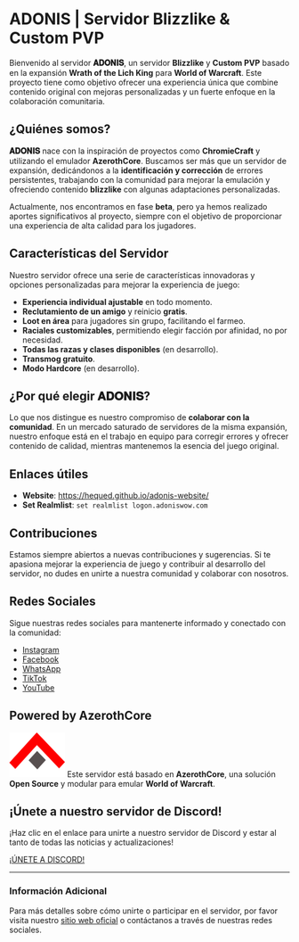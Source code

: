 
# ADONIS | Servidor Blizzlike & Custom PVP
Bienvenido al servidor **𝐀𝐃𝐎𝐍𝐈𝐒**, un servidor **Blizzlike** y **Custom PVP** basado en la expansión **Wrath of the Lich King** para **World of Warcraft**. Este proyecto tiene como objetivo ofrecer una experiencia única que combine contenido original con mejoras personalizadas y un fuerte enfoque en la colaboración comunitaria.

## ¿Quiénes somos?
**𝐀𝐃𝐎𝐍𝐈𝐒** nace con la inspiración de proyectos como **ChromieCraft** y utilizando el emulador **AzerothCore**. Buscamos ser más que un servidor de expansión, dedicándonos a la **identificación y corrección** de errores persistentes, trabajando con la comunidad para mejorar la emulación y ofreciendo contenido **blizzlike** con algunas adaptaciones personalizadas.

Actualmente, nos encontramos en fase **beta**, pero ya hemos realizado aportes significativos al proyecto, siempre con el objetivo de proporcionar una experiencia de alta calidad para los jugadores.

## Características del Servidor
Nuestro servidor ofrece una serie de características innovadoras y opciones personalizadas para mejorar la experiencia de juego:

- **Experiencia individual ajustable** en todo momento.
- **Reclutamiento de un amigo** y reinicio **gratis**.
- **Loot en área** para jugadores sin grupo, facilitando el farmeo.
- **Raciales customizables**, permitiendo elegir facción por afinidad, no por necesidad.
- **Todas las razas y clases disponibles** (en desarrollo).
- **Transmog gratuito**.
- **Modo Hardcore** (en desarrollo).

## ¿Por qué elegir 𝐀𝐃𝐎𝐍𝐈𝐒?
Lo que nos distingue es nuestro compromiso de **colaborar con la comunidad**. En un mercado saturado de servidores de la misma expansión, nuestro enfoque está en el trabajo en equipo para corregir errores y ofrecer contenido de calidad, mientras mantenemos la esencia del juego original.

## Enlaces útiles
- **Website**: https://hequed.github.io/adonis-website/
- **Set Realmlist**: `set realmlist logon.adoniswow.com`

## Contribuciones
Estamos siempre abiertos a nuevas contribuciones y sugerencias. Si te apasiona mejorar la experiencia de juego y contribuir al desarrollo del servidor, no dudes en unirte a nuestra comunidad y colaborar con nosotros.

## Redes Sociales
Sigue nuestras redes sociales para mantenerte informado y conectado con la comunidad:

- [Instagram](#)
- [Facebook](#)
- [WhatsApp](#)
- [TikTok](#)
- [YouTube](#)

## Powered by AzerothCore
![AzerothCore Logo](./media/az-logo-small.png)
Este servidor está basado en **AzerothCore**, una solución **Open Source** y modular para emular **World of Warcraft**.

## ¡Únete a nuestro servidor de Discord!
¡Haz clic en el enlace para unirte a nuestro servidor de Discord y estar al tanto de todas las noticias y actualizaciones!

[¡ÚNETE A DISCORD!](#)

---
### Información Adicional
Para más detalles sobre cómo unirte o participar en el servidor, por favor visita nuestro [sitio web oficial](#) o contáctanos a través de nuestras redes sociales.
